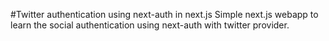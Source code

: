 #Twitter authentication using next-auth in next.js
Simple next.js webapp to learn the social authentication using next-auth with twitter provider.
